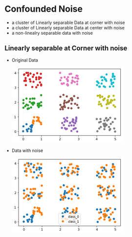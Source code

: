 # Confounded Noise
  - a cluster of Linearly separable Data at corner with noise 
  - a cluster of Linearly separable Data at center with noise
  - a non-linealry separable data with noise
## Linearly separable at Corner with noise 
- Original Data

    ![](sep_data_cor.png)
    
- Data with noise

    ![](spe_cor_noise.png)

